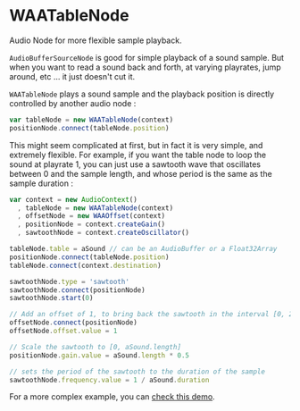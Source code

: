 WAATableNode
==============

Audio Node for more flexible sample playback.

`AudioBufferSourceNode` is good for simple playback of a sound sample. But when you want to read a sound back and forth, at varying playrates, jump around, etc ... it just doesn't cut it. 

`WAATableNode` plays a sound sample and the playback position is directly controlled by another audio node :

```javascript
var tableNode = new WAATableNode(context)
positionNode.connect(tableNode.position)
```

This might seem complicated at first, but in fact it is very simple, and extremely flexible. For example, if you want the table node to loop the sound at playrate 1, you can just use a sawtooth wave that oscillates between 0 and the sample length, and whose period is the same as the sample duration :

```javascript
var context = new AudioContext()
  , tableNode = new WAATableNode(context)
  , offsetNode = new WAAOffset(context)
  , positionNode = context.createGain()
  , sawtoothNode = context.createOscillator()

tableNode.table = aSound // can be an AudioBuffer or a Float32Array
positionNode.connect(tableNode.position)
tableNode.connect(context.destination)

sawtoothNode.type = 'sawtooth'
sawtoothNode.connect(positionNode)
sawtoothNode.start(0)

// Add an offset of 1, to bring back the sawtooth in the interval [0, 2]
offsetNode.connect(positionNode)
offsetNode.offset.value = 1

// Scale the sawtooth to [0, aSound.length]
positionNode.gain.value = aSound.length * 0.5

// sets the period of the sawtooth to the duration of the sample
sawtoothNode.frequency.value = 1 / aSound.duration
```

For a more complex example, you can [check this demo](http://sebpiq.github.io/WAATableNode/demos/cello-drone.html).